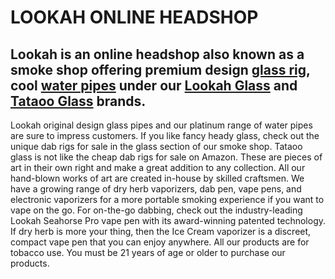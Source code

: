 # LOOKAH ONLINE HEADSHOP
## Lookah is an online headshop also known as a smoke shop offering premium design [glass rig](https://www.lookah.com/dab-rigs.html), cool [water pipes](https://www.lookah.com/bongs-and-water-pipes.html) under our [Lookah Glass](https://www.lookah.com/bongs-and-water-pipes.html) and [Tataoo Glass](https://www.lookah.com/dab-rigs.html?features_hash=314-1203) brands.
Lookah original design glass pipes and our platinum range of water pipes are sure to impress customers. If you like fancy heady glass, check out the unique dab rigs for sale in the glass section of our smoke shop. Tataoo glass is not like the cheap dab rigs for sale on Amazon. These are pieces of art in their own right and make a great addition to any collection.
All our hand-blown works of art are created in-house by skilled craftsmen. We have a growing range of dry herb vaporizers, dab pen, vape pens, and electronic vaporizers for a more portable smoking experience if you want to vape on the go. For on-the-go dabbing, check out the industry-leading Lookah Seahorse Pro vape pen with its award-winning patented technology. If dry herb is more your thing, then the Ice Cream vaporizer is a discreet, compact vape pen that you can enjoy anywhere. All our products are for tobacco use. You must be 21 years of age or older to purchase our products.
